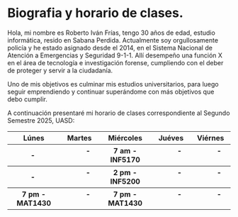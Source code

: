 <!DOCTYPE html>
<html>
<body>
<h1>Biografia y horario de clases.</h1>

<p>Hola, mi nombre es Roberto Iván Frías, tengo 30 años de edad, estudio informática, resido en Sabana Perdida. 
Actualmente soy orgullosamente policía y he estado asignado desde el 2014, en el Sistema Nacional de 
Atención a Emergencias y Seguridad 9-1-1. Allí desempeño una función X en el área de 
tecnología e investigación forense, cumpliendo con el deber de proteger y servir a la ciudadanía.</p>

<p>Uno de mis objetivos es culminar mis estudios universitarios, para luego seguir emprendiendo y continuar superándome 
con más objetivos que debo cumplir.</p>

<p>A continuación presentaré mi horario de clases correspondiente al Segundo Semestre 2025, UASD:</p>

<table>
	<tr>
		<th>Lúnes</th>
		<th>Martes</th>
		<th>Miércoles</th>
		<th>Juéves</th>
		<th>Viérnes</th>
	</tr>
	<tr>
		<th>         -          </th>
		<th>         -          </th>
		<th>7 am - INF5170 </th>
		<th>         -          </th>
		<th>         -          </th>
	</tr>
	<tr>
		<th>         -          </th>
		<th>         -          </th>
		<th>2 pm - INF5200</th>
		<th>         -          </th>
		<th>         -          </th>
	</tr>
	<tr>
		<th>7 pm - MAT1430</th>
		<th>         -          </th>
		<th>7 pm - MAT1430  </th>
		<th>         -          </th>
		<th>         -          </th>
	</tr>


</table>
</body>

</html>

